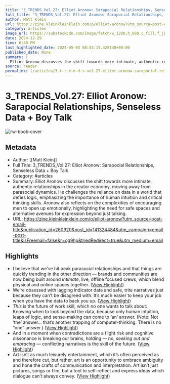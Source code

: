 ```yaml
---
title: "3_TRENDS_Vol.27: Elliot Aronow: Sarapocial Relationships, Senseless Data + Boy Talk"
full_title: "3_TRENDS_Vol.27: Elliot Aronow: Sarapocial Relationships, Senseless Data + Boy Talk"
author: Matt Klein
url: https://zine.kleinkleinklein.com/p/elliot-aronow?utm_source=post-email-title&publication_id=260920&post_id=141324484&utm_campaign=email-post-title&isFreemail=false&r=og9hp&triedRedirect=true&utm_medium=email
category: articles
image_url: https://substackcdn.com/image/fetch/w_1200,h_600,c_fill,f_jpg,q_auto:good,fl_progressive:steep,g_auto/https%3A%2F%2Fsubstack-post-media.s3.amazonaws.com%2Fpublic%2Fimages%2Fe470528f-faad-4ab8-a9f3-39040e570e3b_1920x1080.jpeg
date: 2024-12-29
time: 6:40 PM
last_highlighted_date: 2024-05-03 08:43:15.428148+00:00
published_date: None
summary: |
  Elliot Aronow discusses the shift towards more intimate, authentic relationships in the creator economy, moving away from parasocial dynamics. He challenges the reliance on data in a world that defies logic, emphasizing the importance of human intuition and critical thinking skills. Aronow also reflects on the complexities of encouraging men to open up emotionally, highlighting the need for safe spaces and alternative avenues for expression beyond just talking.
source: reader
permalink: l/articles/3-t-r-e-n-d-s-vol-27-elliot-aronow-sarapocial-relationships-senseless-data-boy-talk
---
```

# 3_TRENDS_Vol.27: Elliot Aronow: Sarapocial Relationships, Senseless Data + Boy Talk

![rw-book-cover](https://substackcdn.com/image/fetch/w_1200,h_600,c_fill,f_jpg,q_auto:good,fl_progressive:steep,g_auto/https%3A%2F%2Fsubstack-post-media.s3.amazonaws.com%2Fpublic%2Fimages%2Fe470528f-faad-4ab8-a9f3-39040e570e3b_1920x1080.jpeg)

## Metadata
- Author: [[Matt Klein]]
- Full Title: 3_TRENDS_Vol.27: Elliot Aronow: Sarapocial Relationships, Senseless Data + Boy Talk
- Category: #articles
- Summary: Elliot Aronow discusses the shift towards more intimate, authentic relationships in the creator economy, moving away from parasocial dynamics. He challenges the reliance on data in a world that defies logic, emphasizing the importance of human intuition and critical thinking skills. Aronow also reflects on the complexities of encouraging men to open up emotionally, highlighting the need for safe spaces and alternative avenues for expression beyond just talking.
- URL: https://zine.kleinkleinklein.com/p/elliot-aronow?utm_source=post-email-title&publication_id=260920&post_id=141324484&utm_campaign=email-post-title&isFreemail=false&r=og9hp&triedRedirect=true&utm_medium=email

## Highlights
- I believe that we’ve hit peak parasocial relationships and that things are quickly trending in the other direction — brands and communities are now being built around *intimate*, live, offline focused crews, which blend physical and online spaces together. ([View Highlight](https://read.readwise.io/read/01hwysp7nqjc1nt5txqyrntm4d))
- We’re obsessed with lagging indicator data and safe, trite narratives just because they can’t be disagreed with. It’s much easier to keep your job when you have the data to back you up. ([View Highlight](https://read.readwise.io/read/01hwysvfrc71pe6kphwb00k9pr))
- *This* is the future of work skill, which no one wants to talk about: Knowing when to look beyond the data, because only human intuition, leaps of logic, and sense-making can come to ‘an’ answer. (Note: Not ‘the’ answer... that’s another trapping of computer-thinking. There is no “one” answer.) ([View Highlight](https://read.readwise.io/read/01hwysw0p4hd1zj70558fhje1a))
- And in a moment when contradictions are a flight risk and cognitive dissonance is breaking our brains, holding — no, *seeking out and embracing* — conflicting narratives is the skill of the future. ([View Highlight](https://read.readwise.io/read/01hwyswhzhtrva6zdqm51rhs6p))
- Art isn’t as much leisurely entertainment, which it’s often perceived as and therefore cut, but rather, art is an opportunity to embrace ambiguity and hone the crafts of communication and interpretation. Art isn’t just pictures, songs or film, but a tool to self-reflect and express ideas which dialogue can’t always convey. ([View Highlight](https://read.readwise.io/read/01hwysyd7200ttdmkqdg3p2nar))


